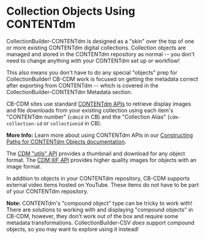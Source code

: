 # Collection Objects Using CONTENTdm

CollectionBuilder-CONTENTdm is designed as a "skin" over the top of one or more existing CONTENTdm digital collections. Collection objects are managed and stored in the CONTENTdm repository as normal -- you don't need to change anything with your CONTENTdm set up or workflow!

This also means you don't have to do any special "objects" prep for CollectionBuilder! 
CB-CDM work is focused on getting the metadata correct after exporting from CONTENTdm -- which is covered in the CollectionBuilder-CONTENTdm Metadata section.

CB-CDM sites use standard [CONTENTdm APIs](https://help.oclc.org/Metadata_Services/CONTENTdm/Advanced_website_customization/API_Reference/CONTENTdm_API) to retrieve display images and file downloads from your existing collection using each item's "CONTENTdm number" (`cdmid` in CB) and the "Collection Alias" (`cdm-collection-id` or `collectionid` in CB). 

**More Info:** Learn more about using CONTENTdm APIs in our [Constructing Paths for CONTENTdm Objects documentation](https://collectionbuilder.github.io/cb-docs/docs/metadata/object-paths/#path-for-contentdm-objects).

The [CDM "utils" API](https://help.oclc.org/Metadata_Services/CONTENTdm/Advanced_website_customization/API_Reference/CONTENTdm_API/CONTENTdm_Website_API_Reference_-_utils) provides a thumbnail and download for any object format.
The [CDM IIIF API](https://help.oclc.org/Metadata_Services/CONTENTdm/Advanced_website_customization/API_Reference/IIIF_API_reference) provides higher quality images for objects with an image format.

In addition to objects in your CONTENTdm repository, CB-CDM supports external video items hosted on YouTube. 
These items do not have to be part of your CONTENTdm repository.

**Note:** CONTENTdm's "compound object" type can be tricky to work with! 
There are solutions to working with and displaying "compound objects" in CB-CDM, however, they don't work out of the box and require some metadata transformations.
CollectionBuilder-CSV *does* support compound objects, so you may want to explore using it instead!
